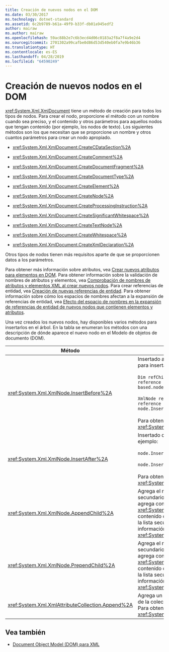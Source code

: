```yaml
---
title: Creación de nuevos nodos en el DOM
ms.date: 03/30/2017
ms.technology: dotnet-standard
ms.assetid: 6c2b9789-b61a-49f9-b33f-db01a945edf2
author: mairaw
ms.author: mairaw
ms.openlocfilehash: 59ac88b2e7c6b3ecd4d06c0183a2f8a7f4a9e2d4
ms.sourcegitcommit: 2701302a99cafbe0d86d53d540eb0fa7e9b46b36
ms.translationtype: HT
ms.contentlocale: es-ES
ms.lasthandoff: 04/28/2019
ms.locfileid: "64590249"
---
```

# <a name="create-new-nodes-in-the-dom"></a>Creación de nuevos nodos en el DOM
<xref:System.Xml.XmlDocument> tiene un método de creación para todos los tipos de nodos. Para crear el nodo, proporcione el método con un nombre cuando sea preciso, y el contenido y otros parámetros para aquellos nodos que tengan contenido (por ejemplo, los nodos de texto). Los siguientes métodos son los que necesitan que se proporcione un nombre y otros cuantos parámetros para crear un nodo apropiado.  
  
- <xref:System.Xml.XmlDocument.CreateCDataSection%2A>  
  
- <xref:System.Xml.XmlDocument.CreateComment%2A>  
  
- <xref:System.Xml.XmlDocument.CreateDocumentFragment%2A>  
  
- <xref:System.Xml.XmlDocument.CreateDocumentType%2A>  
  
- <xref:System.Xml.XmlDocument.CreateElement%2A>  
  
- <xref:System.Xml.XmlDocument.CreateNode%2A>  
  
- <xref:System.Xml.XmlDocument.CreateProcessingInstruction%2A>  
  
- <xref:System.Xml.XmlDocument.CreateSignificantWhitespace%2A>  
  
- <xref:System.Xml.XmlDocument.CreateTextNode%2A>  
  
- <xref:System.Xml.XmlDocument.CreateWhitespace%2A>  
  
- <xref:System.Xml.XmlDocument.CreateXmlDeclaration%2A>  
  
 Otros tipos de nodos tienen más requisitos aparte de que se proporcionen datos a los parámetros.  
  
 Para obtener más información sobre atributos, vea [Crear nuevos atributos para elementos en DOM](../../../../docs/standard/data/xml/creating-new-attributes-for-elements-in-the-dom.md). Para obtener información sobre la validación de nombres de atributos y elementos, vea [Comprobación de nombres de atributos y elementos XML al crear nuevos nodos](../../../../docs/standard/data/xml/xml-element-and-attribute-name-verification-when-creating-new-nodes.md). Para crear referencias de entidad, vea [Creación de nuevas referencias de entidad](../../../../docs/standard/data/xml/creating-new-entity-references.md). Para obtener información sobre cómo los espacios de nombres afectan a la expansión de referencias de entidad, vea [Efecto del espacio de nombres en la expansión de referencias de entidad de nuevos nodos que contienen elementos y atributos](../../../../docs/standard/data/xml/namespace-affect-on-entity-ref-expansion-for-new-nodes.md).  
  
 Una vez creados los nuevos nodos, hay disponibles varios métodos para insertarlos en el árbol. En la tabla se enumeran los métodos con una descripción de dónde aparece el nuevo nodo en el Modelo de objetos de documento (DOM).  
  
|Método|Colocación del nodo|  
|------------|--------------------|  
|<xref:System.Xml.XmlNode.InsertBefore%2A>|Insertado antes del nodo de referencia. Por ejemplo, para insertar el nuevo nodo en la posición 5:<br /><br /> `Dim refChild As XmlNode = node.ChildNodes(4) 'The reference is zero-based.node.InsertBefore(newChild, refChild);`<br /><br /> `XmlNode refChild = node.ChildNodes[4]; //The reference is zero-based. node.InsertBefore(newChild, refChild);`<br /><br /> Para obtener más información, vea el método <xref:System.Xml.XmlNode.InsertBefore%2A>.|  
|<xref:System.Xml.XmlNode.InsertAfter%2A>|Insertado después del nodo de referencia. Por ejemplo:<br /><br /> `node.InsertAfter(newChild, refChild)`<br /><br /> `node.InsertAfter(newChild, refChild);`<br /><br /> Para obtener más información, vea el método <xref:System.Xml.XmlNode.InsertAfter%2A>.|  
|<xref:System.Xml.XmlNode.AppendChild%2A>|Agrega el nodo al final de la lista de nodos secundarios del nodo especificado. Si el nodo se agrega como un <xref:System.Xml.XmlDocumentFragment>, todo el contenido del fragmento del documento se mueve a la lista secundaria de este nodo. Para obtener más información, vea el método <xref:System.Xml.XmlNode.AppendChild%2A>.|  
|<xref:System.Xml.XmlNode.PrependChild%2A>|Agrega el nodo al principio de la lista de nodos secundarios del nodo especificado. Si el nodo se agrega como un <xref:System.Xml.XmlDocumentFragment>, todo el contenido del fragmento del documento se mueve a la lista secundaria de este nodo. Para obtener más información, vea el método <xref:System.Xml.XmlNode.PrependChild%2A>.|  
|<xref:System.Xml.XmlAttributeCollection.Append%2A>|Agrega un nodo <xref:System.Xml.XmlAttribute> al final de la colección de atributos asociada a un elemento. Para obtener más información, vea el método <xref:System.Xml.XmlAttributeCollection.Append%2A>.|  
  
## <a name="see-also"></a>Vea también

- [Document Object Model (DOM) para XML](../../../../docs/standard/data/xml/xml-document-object-model-dom.md)
